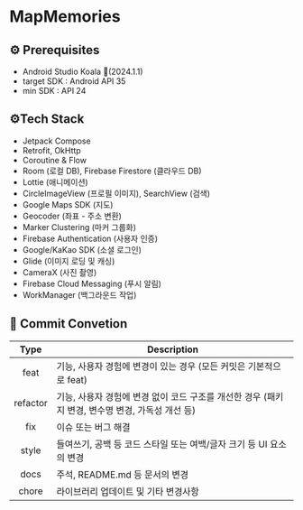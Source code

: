 # MapMemories

## ⚙️ Prerequisites
- Android Studio Koala 🐨(2024.1.1)
- target SDK : Android API 35
- min SDK : API 24
## ⚙️Tech Stack
- Jetpack Compose
- Retrofit, OkHttp
- Coroutine & Flow
- Room (로컬 DB), Firebase Firestore (클라우드 DB)
- Lottie (애니메이션)
- CircleImageView (프로필 이미지), SearchView (검색)
- Google Maps SDK (지도)
- Geocoder (좌표 - 주소 변환)
- Marker Clustering (마커 그룹화)
- Firebase Authentication (사용자 인증)
- Google/KaKao SDK (소셜 로그인)
- Glide (이미지 로딩 및 캐싱)
- CameraX (사진 촬영)
- Firebase Cloud Messaging (푸시 알림)
- WorkManager (백그라운드 작업)
## :memo: Commit Convetion
| Type | Description |
|:--:|--|
| feat     | 기능, 사용자 경험에 변경이 있는 경우 (모든 커밋은 기본적으로 feat)|
| refactor | 기능, 사용자 경험에 변경 없이 코드 구조를 개선한 경우 (패키지 변경, 변수명 변경, 가독성 개선 등) |
| fix      | 이슈 또는 버그 해결 |
| style    | 들여쓰기, 공백 등 코드 스타일 또는 여백/글자 크기 등 UI 요소의 변경 |
| docs     | 주석, README.md 등 문서의 변경 |
| chore    | 라이브러리 업데이트 및 기타 변경사항 |
